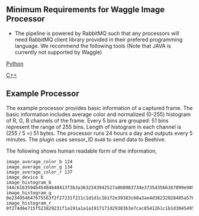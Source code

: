 ## Minimum Requirements for Waggle Image Processor

* The pipeline is powered by RabbitMQ such that any processors will need RabbitMQ client library provided in their prefered programming language. We recommend the following tools (Note that JAVA is currently not supported by Waggle)

[Python](https://pypi.python.org/pypi/pika)

[C++](https://github.com/alanxz/rabbitmq-c)

## Example Processor

The example processor provides basic information of a captured frame. The basic information includes average color and normalized (0-255) histogram of R, G, B channels of the frame. Every 5 bins are grouped: 51 bins represent the range of 255 bins. Length of histogram in each channel is (255 / 5 =) 51 bytes. The processor runs 24 hours a day and outputs every 5 minutes. The plugin uses sensor_ID `0xA0` to send data to Beehive.

The following shows human readable form of the information,

```
image_average_color_b 124
image_average_color_g 134
image_average_color_r 137
image_device b
image_histogram_b 344c6163594b45484648413f3b3a3632343942527a868983734e373543566167899e989d76595e582e1b110f0f1110101519ff
image_histogram_g 0e234954647675563f2f27231f211c1d1d1c1b1f2e39383c68a3ae4d38232028405a5769889e83684d3b37403d270e101110ff
image_histogram_r 0f274d6e715f523829231f1a191a1a1a1917171d29383b3e7cac8541261c1b1d304549575b697071674a332a38572e110d0eff
```